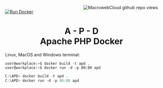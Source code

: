   <a href="https://www.githack.org">
		<img align="right" src="https://komarev.com/ghpvc/?username=apd&color=brightgreen&style=plastic" alt="MacrowebCloud github repo views"/>
	</a>
  
[![Run Docker](https://github.com/g1f1/APD/actions/workflows/docker.yml/badge.svg?branch=main)](https://github.com/g1f1/APD/actions/workflows/docker.yml)

<h1 align="center">A - P - D </br>
Apache PHP Docker 
</h1>


Linux, MacOS and Windows terminal:
```console
user@workplace:~$ docker build -t apd . 
user@workplace:~$ docker run -d -p 80:80 apd
```

```powershell
C:\APD> docker build -t apd . 
C:\APD> docker run -d -p 80:80 apd
```

